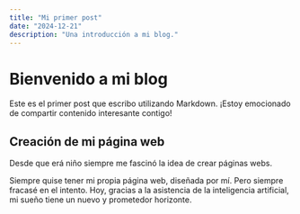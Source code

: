 ```yaml
---
title: "Mi primer post"
date: "2024-12-21"
description: "Una introducción a mi blog."
---
```


# Bienvenido a mi blog

Este es el primer post que escribo utilizando Markdown. ¡Estoy emocionado de compartir contenido interesante contigo!


## Creación de mi página web

Desde que erá niño siempre me fascinó la idea de crear páginas webs.

Siempre quise tener mi propia página web, diseñada por mí. Pero siempre fracasé en el intento. Hoy, gracias a la asistencia de la inteligencia artificial, mi sueño tiene un nuevo y prometedor horizonte.
